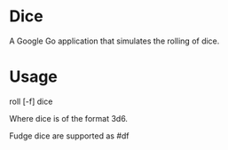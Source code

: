 Dice
====
A Google Go application that simulates the rolling of dice.

Usage
=======
roll [-f] dice

Where dice is of the format 3d6.

Fudge dice are supported as #df
